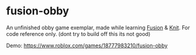 # fusion-obby

An unfinished obby game exemplar, made while learning [Fusion](https://github.com/dphfox/Fusion) & [Knit](https://github.com/sleitnick/Knit).
For code reference only. (dont try to build off this its not good)

Demo: https://www.roblox.com/games/18777983210/fusion-obby

